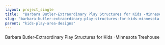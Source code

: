 ```yaml
---
layout: project_single
title:  "Barbara Butler-Extraordinary Play Structures for Kids -Minnesota Treehouse"
slug: "barbara-butler-extraordinary-play-structures-for-kids-minnesota-treehouse"
parent: "kids-play-area-designs"
---
```

Barbara Butler-Extraordinary Play Structures for Kids -Minnesota Treehouse